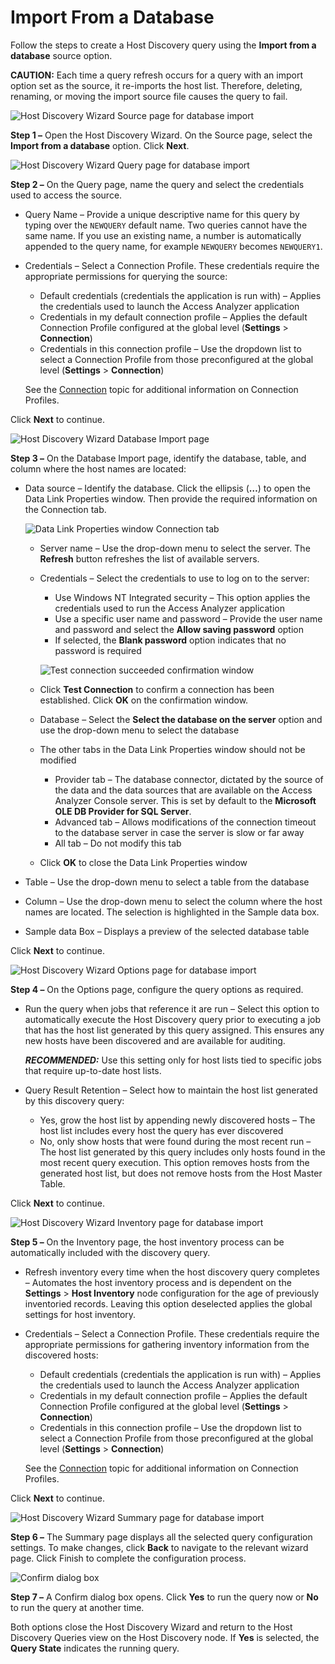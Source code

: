 # Import From a Database

Follow the steps to create a Host Discovery query using the **Import from a database** source
option.

**CAUTION:** Each time a query refresh occurs for a query with an import option set as the source,
it re-imports the host list. Therefore, deleting, renaming, or moving the import source file causes
the query to fail.

![Host Discovery Wizard Source page for database import](/img/product_docs/accessanalyzer/12.0/admin/hostdiscovery/wizard/source.webp)

**Step 1 –** Open the Host Discovery Wizard. On the Source page, select the **Import from a
database** option. Click **Next**.

![Host Discovery Wizard Query page for database import](/img/product_docs/accessanalyzer/12.0/admin/hostdiscovery/wizard/query.webp)

**Step 2 –** On the Query page, name the query and select the credentials used to access the source.

- Query Name – Provide a unique descriptive name for this query by typing over the `NEWQUERY`
  default name. Two queries cannot have the same name. If you use an existing name, a number is
  automatically appended to the query name, for example `NEWQUERY` becomes `NEWQUERY1`.
- Credentials – Select a Connection Profile. These credentials require the appropriate permissions
  for querying the source:

    - Default credentials (credentials the application is run with) – Applies the credentials used
      to launch the Access Analyzer application
    - Credentials in my default connection profile – Applies the default Connection Profile
      configured at the global level (**Settings** > **Connection**)
    - Credentials in this connection profile – Use the dropdown list to select a Connection Profile
      from those preconfigured at the global level (**Settings** > **Connection**)

    See the [Connection](/docs/accessanalyzer/12.0/admin/settings/connection/overview.md) topic for additional information on
    Connection Profiles.

Click **Next** to continue.

![Host Discovery Wizard Database Import page](/img/product_docs/accessanalyzer/12.0/admin/hostdiscovery/wizard/databaseimport.webp)

**Step 3 –** On the Database Import page, identify the database, table, and column where the host
names are located:

- Data source – Identify the database. Click the ellipsis (**…**) to open the Data Link Properties
  window. Then provide the required information on the Connection tab.

    ![Data Link Properties window Connection tab](/img/product_docs/accessanalyzer/12.0/admin/hostdiscovery/wizard/datalinkproperties.webp)

    - Server name – Use the drop-down menu to select the server. The **Refresh** button refreshes
      the list of available servers.
    - Credentials – Select the credentials to use to log on to the server:

        - Use Windows NT Integrated security – This option applies the credentials used to run the
          Access Analyzer application
        - Use a specific user name and password – Provide the user name and password and select the
          **Allow saving password** option
        - If selected, the **Blank password** option indicates that no password is required

        ![Test connection succeeded confirmation window](/img/product_docs/accessanalyzer/12.0/admin/hostdiscovery/wizard/datalinkpropertiestestconnection.webp)

    - Click **Test Connection** to confirm a connection has been established. Click **OK** on the
      confirmation window.
    - Database – Select the **Select the database on the server** option and use the drop-down menu
      to select the database
    - The other tabs in the Data Link Properties window should not be modified

        - Provider tab – The database connector, dictated by the source of the data and the data
          sources that are available on the Access Analyzer Console server. This is set by default
          to the **Microsoft OLE DB Provider for SQL Server**.
        - Advanced tab – Allows modifications of the connection timeout to the database server in
          case the server is slow or far away
        - All tab – Do not modify this tab

    - Click **OK** to close the Data Link Properties window

- Table – Use the drop-down menu to select a table from the database
- Column – Use the drop-down menu to select the column where the host names are located. The
  selection is highlighted in the Sample data box.
- Sample data Box – Displays a preview of the selected database table

Click **Next** to continue.

![Host Discovery Wizard Options page for database import](/img/product_docs/accessanalyzer/12.0/admin/hostdiscovery/wizard/options.webp)

**Step 4 –** On the Options page, configure the query options as required.

- Run the query when jobs that reference it are run – Select this option to automatically execute
  the Host Discovery query prior to executing a job that has the host list generated by this query
  assigned. This ensures any new hosts have been discovered and are available for auditing.

    **_RECOMMENDED:_** Use this setting only for host lists tied to specific jobs that require
    up-to-date host lists.

- Query Result Retention – Select how to maintain the host list generated by this discovery query:

    - Yes, grow the host list by appending newly discovered hosts – The host list includes every
      host the query has ever discovered
    - No, only show hosts that were found during the most recent run – The host list generated by
      this query includes only hosts found in the most recent query execution. This option removes
      hosts from the generated host list, but does not remove hosts from the Host Master Table.

Click **Next** to continue.

![Host Discovery Wizard Inventory page for database import](/img/product_docs/accessanalyzer/12.0/admin/hostdiscovery/wizard/inventory.webp)

**Step 5 –** On the Inventory page, the host inventory process can be automatically included with
the discovery query.

- Refresh inventory every time when the host discovery query completes – Automates the host
  inventory process and is dependent on the **Settings** > **Host Inventory** node configuration for
  the age of previously inventoried records. Leaving this option deselected applies the global
  settings for host inventory.
- Credentials – Select a Connection Profile. These credentials require the appropriate permissions
  for gathering inventory information from the discovered hosts:

    - Default credentials (credentials the application is run with) – Applies the credentials used
      to launch the Access Analyzer application
    - Credentials in my default connection profile – Applies the default Connection Profile
      configured at the global level (**Settings** > **Connection**)
    - Credentials in this connection profile – Use the dropdown list to select a Connection Profile
      from those preconfigured at the global level (**Settings** > **Connection**)

    See the [Connection](/docs/accessanalyzer/12.0/admin/settings/connection/overview.md) topic for additional information on
    Connection Profiles.

Click **Next** to continue.

![Host Discovery Wizard Summary page for database import](/img/product_docs/accessanalyzer/12.0/admin/hostdiscovery/wizard/summary.webp)

**Step 6 –** The Summary page displays all the selected query configuration settings. To make
changes, click **Back** to navigate to the relevant wizard page. Click Finish to complete the
configuration process.

![Confirm dialog box](/img/product_docs/accessanalyzer/12.0/admin/hostdiscovery/wizard/wizardconfirmdialog.webp)

**Step 7 –** A Confirm dialog box opens. Click **Yes** to run the query now or **No** to run the
query at another time.

Both options close the Host Discovery Wizard and return to the Host Discovery Queries view on the
Host Discovery node. If **Yes** is selected, the **Query State** indicates the running query.
